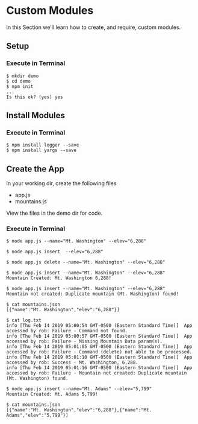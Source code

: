 # Custom Modules
In this Section we'll learn how to create, and require, custom modules.


## Setup

### Execute in Terminal
```
$ mkdir demo
$ cd demo
$ npm init
...
Is this ok? (yes) yes
```


## Install Modules

### Execute in Terminal
```
$ npm install logger --save
$ npm install yargs --save
```


## Create the App

In your working dir, create the following files
+ app.js
+ mountains.js

View the files in the demo dir for code.

### Execute in Terminal
```
$ node app.js --name="Mt. Washington" --elev="6,288"

$ node app.js insert  --elev="6,288"

$ node app.js delete --name="Mt. Washington" --elev="6,288"

$ node app.js insert --name="Mt. Washington" --elev="6,288"
Mountain Created: Mt. Washington 6,288!

$ node app.js insert --name="Mt. Washington" --elev="6,288"
Mountain not created: Duplicate mountain (Mt. Washington) found!

$ cat mountains.json 
[{"name":"Mt. Washington","elev":"6,288"}]

$ cat log.txt 
info [Thu Feb 14 2019 05:00:54 GMT-0500 (Eastern Standard Time)]  App accessed by rob: Failure - Command not found.
info [Thu Feb 14 2019 05:00:57 GMT-0500 (Eastern Standard Time)]  App accessed by rob: Failure - Missing Mountain Data param(s).
info [Thu Feb 14 2019 05:01:05 GMT-0500 (Eastern Standard Time)]  App accessed by rob: Failure - Command (delete) not able to be processed.
info [Thu Feb 14 2019 05:01:10 GMT-0500 (Eastern Standard Time)]  App accessed by rob: Success - Mt. Washington, 6,288.
info [Thu Feb 14 2019 05:01:16 GMT-0500 (Eastern Standard Time)]  App accessed by rob: Failure - Mountain not created: Duplicate mountain (Mt. Washington) found.

$ node app.js insert --name="Mt. Adams" --elev="5,799"
Mountain Created: Mt. Adams 5,799!

$ cat mountains.json 
[{"name":"Mt. Washington","elev":"6,288"},{"name":"Mt. Adams","elev":"5,799"}]
```

